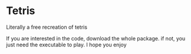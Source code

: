 # Tetris
Literally a free recreation of tetris


If you are interested in the code, download the whole package. if not, you just need the executable to play. I hope you enjoy
